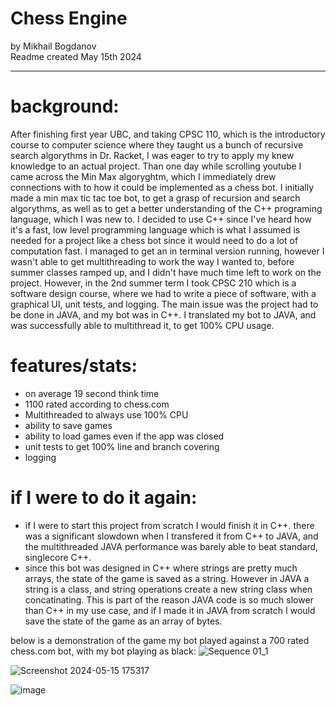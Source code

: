 # Chess Engine
by Mikhail Bogdanov  
Readme created May 15th 2024    

---  

# background:  
After finishing first year UBC, and taking CPSC 110, which is the introductory course to computer science where they taught us a bunch of recursive search algorythms in Dr. Racket,
I was eager to try to apply my knew knowledge to an actual project. Than one day while scrolling youtube I came across the Min Max algoryghtm, which I immediately drew connections 
with to how it could be implemented as a chess bot. I initially made a min max tic tac toe bot, to get a grasp of recursion and search algorythms, as well as to get a better understanding of the C++ programing language, which I was new to. I decided to use C++ since
I've heard how it's a fast, low level programming language which is what I assumed is needed for a project like a chess bot since it would need to do a lot of computation fast. I managed to get an in terminal version running, however I wasn't able to get multithreading 
to work the way I wanted to, before summer classes ramped up, and I didn't have much time left to work on the project. However, in the 2nd summer term I took CPSC 210 which is a software design course, where we had to write a piece of software, with a graphical UI, unit tests, and 
logging. The main issue was the project had to be done in JAVA, and my bot was in C++. I translated my bot to JAVA, and was successfully able to multithread it, to get 100% CPU usage.
# features/stats:
- on average 19 second think time
- 1100 rated according to chess.com
- Multithreaded to always use 100% CPU
- ability to save games
- ability to load games even if the app was closed
- unit tests to get 100% line and branch covering
- logging
# if I were to do it again:
- if I were to start this project from scratch I would finish it in C++. there was a significant slowdown when I transfered it from C++ to JAVA, and the multithreaded JAVA performance was barely able to beat standard, singlecore C++.
- since this bot was designed in C++ where strings are pretty much arrays, the state of the game is saved as a string. However in JAVA a string is a class, and string operations create a new string class when concatinating. This is part of the reason JAVA code is so much slower than C++ in my use case, and if I made it in JAVA from scratch I would save the state of the game as an array of bytes.

below is a demonstration of the game my bot played against a 700 rated chess.com bot, with my bot playing as black:
![Sequence 01_1](https://github.com/mishaBogdanov/chessBot/assets/78181954/c118d59a-7bcf-4c64-9c74-a84fb24a7b34)  

![Screenshot 2024-05-15 175317](https://github.com/mishaBogdanov/chessBot/assets/78181954/54f637df-d267-43d7-87e0-633175f1798c)  

![image](https://github.com/mishaBogdanov/chessBot/assets/78181954/835f8628-f46a-460f-b88d-6821912f0282)  

